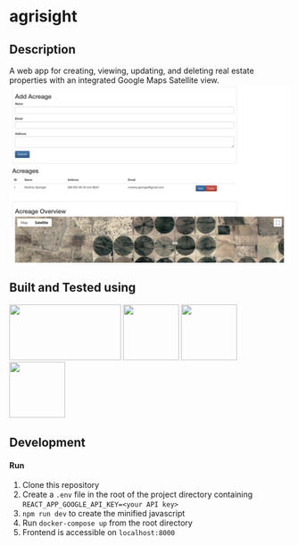 # agrisight

## Description
A web app for creating, viewing, updating, and deleting real estate properties with an integrated Google Maps Satellite view.
![Home Overview](/img/home.png)

## Built and Tested using

<img src=https://static.djangoproject.com/img/logos/django-logo-negative.png width="200" height="100" />
<img src=https://sujanbyanjankar.com.np/wp-content/uploads/2019/02/react-redux.png width="100" height="100">
<img src=https://docs.pytest.org/en/latest/_static/pytest1.png width="100" height="100">
<img src=https://xebialabs.com/wp-content/uploads/jest.jpg width="100" height="100">

## Development
#### Run
1. Clone this repository
1. Create a `.env` file in the root of the project directory containing `REACT_APP_GOOGLE_API_KEY=<your API key>`
1. `npm run dev` to create the minified javascript
1. Run `docker-compose up` from the root directory
1. Frontend is accessible on `localhost:8000`
